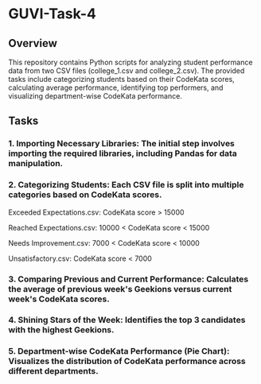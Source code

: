 # GUVI-Task-4

## Overview
This repository contains Python scripts for analyzing student performance data from two CSV files (college_1.csv and college_2.csv). The provided tasks include categorizing students based on their CodeKata scores, calculating average performance, identifying top performers, and visualizing department-wise CodeKata performance.

## Tasks

### 1. Importing Necessary Libraries: The initial step involves importing the required libraries, including Pandas for data manipulation.

### 2. Categorizing Students: Each CSV file is split into multiple categories based on CodeKata scores.

Exceeded Expectations.csv: CodeKata score > 15000

Reached Expectations.csv: 10000 < CodeKata score < 15000

Needs Improvement.csv: 7000 < CodeKata score < 10000

Unsatisfactory.csv: CodeKata score < 7000

### 3. Comparing Previous and Current Performance: Calculates the average of previous week's Geekions versus current week's CodeKata scores.

### 4. Shining Stars of the Week: Identifies the top 3 candidates with the highest Geekions.

### 5. Department-wise CodeKata Performance (Pie Chart): Visualizes the distribution of CodeKata performance across different departments.




